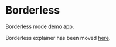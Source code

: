 # Borderless

Borderless mode demo app.

Borderless explainer has been moved
[here](https://github.com/WICG/manifest-incubations/blob/gh-pages/borderless-explainer.md).